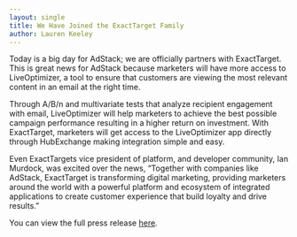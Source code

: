 ```yaml
---
layout: single
title: We Have Joined the ExactTarget Family
author: Lauren Keeley
---
```


Today is a big day for AdStack; we are officially partners with ExactTarget. This is great news for AdStack because marketers will have more access to LiveOptimizer, a tool to ensure that customers are viewing the most relevant content in an email at the right time. 

Through A/B/n and multivariate tests that analyze recipient engagement with email, LiveOptimizer will help marketers to achieve the best possible campaign performance resulting in a higher return on investment. With ExactTarget, marketers will get access to the LiveOptimizer app directly through HubExchange making integration simple and easy. 

Even ExactTargets vice president of platform, and developer community, Ian Murdock, was excited over the news, “Together with companies like AdStack, ExactTarget is transforming digital marketing, providing marketers around the world with a powerful platform and ecosystem of integrated applications to create customer experience that build loyalty and drive results.”

You can view the full press release [here](http://www.prweb.com/releases/2013/7/prweb10947489.htm). 
